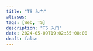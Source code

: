 ```yaml
---
title: "TS 入门"
aliases: 
tags: [Web, TS]
description: "TS 入门"
date: 2024-05-09T19:02:55+08:00
draft: false
---
```


